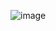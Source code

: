 ![image](https://github.com/Selipearantes/testes/assets/146665830/f8268e81-afbb-47bc-a09c-cecb63ba549c)
